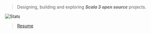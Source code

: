 >Designing, building and exploring ***Scala 3 open source*** projects.

![Stats](https://github-readme-stats.vercel.app/api?username=objektwerks&show_icons=true&hide_border=true)

>[Resume](https://github.com/objektwerks/resume)

<!-- Top Github annual commit number: ***14,447*** -->
<!-- Top Github monthly commit number: ***1,793*** -->

